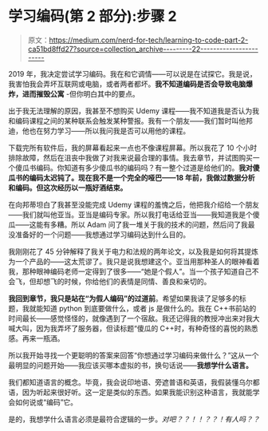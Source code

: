 # 学习编码(第 2 部分):步骤 2

> 原文：<https://medium.com/nerd-for-tech/learning-to-code-part-2-ca51bd8ffd27?source=collection_archive---------22----------------------->

2019 年，我决定尝试学习编码。我在和它调情——可以说是在试探它。我是说，我害怕我会弄坏互联网或电脑，或者两者都坏。**我不知道编码是否会导致电脑爆炸，进而摧毁公寓** -但你明白其中的要点。

出于我无法理解的原因，我甚至不想购买 Udemy 课程——我不知道我是否认为我和编码课程之间的某种联系会触发某种警报。我有一个朋友——我们暂时叫他邦迪，他也在努力学习——所以我问我是否可以用他的课程。

下载完所有软件后，我的屏幕看起来一点也不像课程屏幕。所以我花了 10 个小时排除故障，然后在沮丧中我做了对我来说最合理的事情。我去章节，并试图购买一个傻瓜书编码。你知道有多少傻瓜书的编码吗？有一整个过道是给他们的。**我对傻瓜书的编码太迟钝了。现在我不是一个完全的哑巴——18 年前，我做过数据分析和编码。但这次经历以一瓶好酒结束。**

在向邦蒂坦白了我甚至没能完成 Udemy 课程的羞愧之后，他把我介绍给一个朋友——我们就叫他亚当。亚当是编码专家。所以我打电话给亚当——我知道我是个傻瓜——这能有多糟。所以 Adam 问了我一堆关于我的技术的问题，然后问了我最没准备好的一个问题——我想通过学习编码达到什么目的。

我刚刚花了 45 分钟解释了我关于电力和法规的两年论文，以及我是如何将其提炼为一个产品的——这太荒谬了。我只是说我想建这个。亚当用那种圣人的眼神看着我，那种眼神编码老师一定得到了很多——“她是个假人”。当一个孩子知道自己不会飞，但却想飞的时候，你给他们的表情是同情、善良和亲切的。

**我回到章节，我只是站在“为假人编码”的过道前**。希望如果我读了足够多的标题，我就能知道 python 到底要做什么，或者 js 是做什么的。我在 C++书前站的时间最长——感觉怪怪的，就像遇到了一个宿敌。我还记得我的教授冲出来对我大喊大叫，因为我弄坏了服务器，但读标题“傻瓜的 C++时，有种奇怪的喜悦的熟悉感。再来一瓶酒。

所以我开始寻找一个更聪明的答案来回答“你想通过学习编码来做什么？”这从一个最明显的问题开始——我应该买哪本虚拟的书，换句话说——**我想学什么语言。**

我们都知道语言的概念。毕竟，我会说印地语、旁遮普语和英语，我假装懂乌尔都语，因为听起来很好听。这一定是类似的东西。如果我能识别这种语言，我就能学会如何说或“编码”它。

是的，我想学什么语言必须是最符合逻辑的一步。*对吧？？！！？？！有人吗？？*